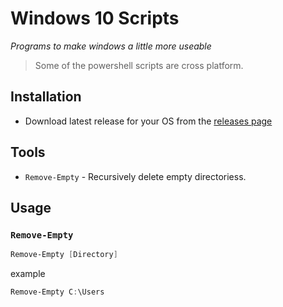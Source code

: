 <!--
Author: Aidan Neal <squidwardnose4507@gmail.com>
Maintainer: Aidan Neal 
Contact: https://discord.gg/8wBUFeGGYC (Discord)
-->

# Windows 10 Scripts

*Programs to make windows a little more useable*

> Some of the powershell scripts are cross platform.

## Installation 

- Download latest release for your OS from the [releases page](https://github.com/El-Wumbus/windows-10-scripts/releases)

## Tools

- `Remove-Empty` - Recursively delete empty directoriess.

## Usage

### `Remove-Empty`

```powershell
Remove-Empty [Directory]
```

example

```powershell
Remove-Empty C:\Users
```
